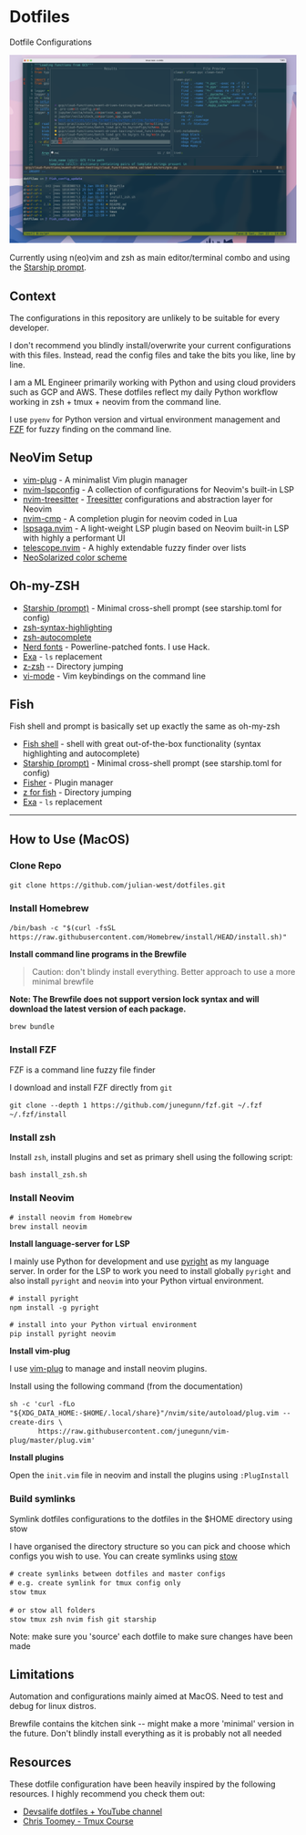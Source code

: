 # Dotfiles

Dotfile Configurations

![dotfiles screenshot](images/dotfiles_screenshot.png)

Currently using n(eo)vim and zsh as main editor/terminal combo and using the [Starship prompt](https://starship.rs/).

## Context

The configurations in this repository are unlikely to be suitable for every developer.

I don't recommend you blindly install/overwrite your current configurations with this files. Instead, read the config files and take the bits you like, line by line.

I am a ML Engineer primarily working with Python and using cloud providers such as GCP and AWS. These dotfiles reflect my daily Python workflow working in zsh + tmux + neovim from the command line.

I use `pyenv` for Python version and virtual environment management and [FZF](https://github.com/junegunn/fzf) for fuzzy finding on the command line.

## NeoVim Setup

- [vim-plug](https://github.com/junegunn/vim-plug) - A minimalist Vim plugin manager
- [nvim-lspconfig](https://github.com/neovim/nvim-lspconfig) - A collection of configurations for Neovim's built-in LSP
- [nvim-treesitter](https://github.com/nvim-treesitter/nvim-treesitter) - [Treesitter](https://github.com/tree-sitter/tree-sitter) configurations and abstraction layer for Neovim
- [nvim-cmp](https://github.com/hrsh7th/nvim-cmp) - A completion plugin for neovim coded in Lua
- [lspsaga.nvim](https://github.com/tami5/lspsaga.nvim) - A light-weight LSP plugin based on Neovim built-in LSP with highly a performant UI
- [telescope.nvim](https://github.com/nvim-telescope/telescope.nvim) - A highly extendable fuzzy finder over lists
- [NeoSolarized color scheme](https://github.com/overcache/NeoSolarized)

## Oh-my-ZSH

- [Starship (prompt)](https://starship.rs/) - Minimal cross-shell prompt (see starship.toml for config)
- [zsh-syntax-highlighting](https://github.com/zsh-users/zsh-syntax-highlighting)
- [zsh-autocomplete](https://github.com/marlonrichert/zsh-autocomplete)
- [Nerd fonts](https://github.com/ryanoasis/nerd-fonts) - Powerline-patched fonts. I use Hack.
- [Exa](https://the.exa.website/) - `ls` replacement
- [z-zsh](https://github.com/agkozak/zsh-z) -- Directory jumping
- [vi-mode](https://github.com/ohmyzsh/ohmyzsh/tree/master/plugins/vi-mode) - Vim keybindings on the command line

## Fish

Fish shell and prompt is basically set up exactly the same as oh-my-zsh

- [Fish shell](https://fishshell.com/) - shell with great out-of-the-box functionality (syntax highlighting and autocomplete)
- [Starship (prompt)](https://starship.rs/) - Minimal cross-shell prompt (see starship.toml for config)
- [Fisher](https://github.com/jorgebucaran/fisher) - Plugin manager
- [z for fish](https://github.com/jethrokuan/z) - Directory jumping
- [Exa](https://the.exa.website/) - `ls` replacement

---

## How to Use (MacOS)

### Clone Repo

```
git clone https://github.com/julian-west/dotfiles.git
```

### Install Homebrew

```shell
/bin/bash -c "$(curl -fsSL https://raw.githubusercontent.com/Homebrew/install/HEAD/install.sh)"
```

**Install command line programs in the Brewfile**

> Caution: don't blindy install everything. Better approach to use a more minimal brewfile

**Note: The Brewfile does not support version lock syntax and will download the latest version of each package.**

```
brew bundle
```

### Install FZF

FZF is a command line fuzzy file finder

I download and install FZF directly from `git`

```shell
git clone --depth 1 https://github.com/junegunn/fzf.git ~/.fzf
~/.fzf/install
```

### Install zsh

Install `zsh`, install plugins and set as primary shell using the following script:

```
bash install_zsh.sh
```

### Install Neovim

```shell
# install neovim from Homebrew
brew install neovim
```

**Install language-server for LSP**

I mainly use Python for development and use [pyright](https://github.com/microsoft/pyright) as my language server. In order for the LSP to work you need to install globally `pyright` and also install `pyright` and `neovim` into your Python virtual environment.

```
# install pyright
npm install -g pyright
```

```
# install into your Python virtual environment
pip install pyright neovim
```

**Install vim-plug**

I use [vim-plug](https://github.com/junegunn/vim-plug) to manage and install neovim plugins.

Install using the following command (from the documentation)

```shell
sh -c 'curl -fLo "${XDG_DATA_HOME:-$HOME/.local/share}"/nvim/site/autoload/plug.vim --create-dirs \
       https://raw.githubusercontent.com/junegunn/vim-plug/master/plug.vim'
```

**Install plugins**

Open the `init.vim` file in neovim and install the plugins using `:PlugInstall`

### Build symlinks

Symlink dotfiles configurations to the dotfiles in the $HOME directory using stow

I have organised the directory structure so you can pick and choose which configs you wish to use. You can create symlinks using [stow](https://www.gnu.org/software/stow/)

```
# create symlinks between dotfiles and master configs
# e.g. create symlink for tmux config only
stow tmux

# or stow all folders
stow tmux zsh nvim fish git starship
```

Note: make sure you 'source' each dotfile to make sure changes have been made

## Limitations

Automation and configurations mainly aimed at MacOS. Need to test and debug for linux distros.

Brewfile contains the kitchen sink -- might make a more 'minimal' version in the future. Don't blindly install everything as it is probably not all needed

## Resources

These dotfile configuration have been heavily inspired by the following resources. I highly recommend you check them out:

- [Devsalife dotfiles + YouTube channel](https://github.com/craftzdog/dotfiles-public)
- [Chris Toomey - Tmux Course](https://thoughtbot.com/upcase/tmux)
